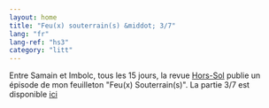 ```yaml
---
layout: home
title: "Feu(x) souterrain(s) &middot; 3/7"
lang: "fr"
lang-ref: "hs3"
category: "litt"
---
```

Entre Samain et Imbolc, tous les 15 jours, la revue [Hors-Sol](https://hors-sol.net/revue/) publie un épisode de mon feuilleton "Feu(x) Souterrain(s)". La partie 3/7 est disponible [ici](https://hors-sol.net/revue/lucie-desaubliaux-la-marche/)